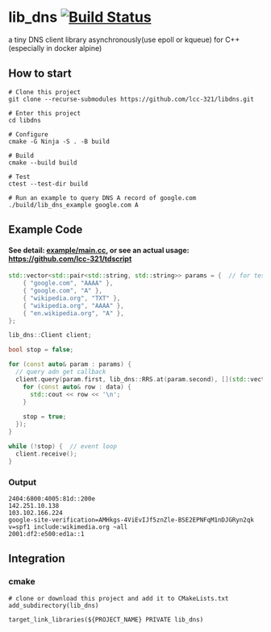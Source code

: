 # lib_dns [![Build Status](https://app.travis-ci.com/lcc-321/libdns.svg?branch=main)](https://app.travis-ci.com/lcc-321/libdns)
a tiny DNS client library asynchronously(use epoll or kqueue) for C++ (especially in docker alpine)

## How to start
```
# Clone this project
git clone --recurse-submodules https://github.com/lcc-321/libdns.git

# Enter this project
cd libdns

# Configure
cmake -G Ninja -S . -B build

# Build
cmake --build build

# Test
ctest --test-dir build

# Run an example to query DNS A record of google.com 
./build/lib_dns_example google.com A
```

## Example Code
#### See detail: [example/main.cc](https://github.com/lcc-321/libdns/blob/main/example/main.cc), or see an actual usage: https://github.com/lcc-321/tdscript
```C++
std::vector<std::pair<std::string, std::string>> params = {  // for test
    { "google.com", "AAAA" },
    { "google.com", "A" },
    { "wikipedia.org", "TXT" },
    { "wikipedia.org", "AAAA" },
    { "en.wikipedia.org", "A" },
};

lib_dns::Client client;

bool stop = false;

for (const auto& param : params) {
  // query adn get callback
  client.query(param.first, lib_dns::RRS.at(param.second), [](std::vector<std::string> data) {
    for (const auto& row : data) {
      std::cout << row << '\n';
    }
    
    stop = true;
  });
}

while (!stop) {  // event loop
  client.receive();
}
```

### Output
```
2404:6800:4005:81d::200e
142.251.10.138
103.102.166.224
google-site-verification=AMHkgs-4ViEvIJf5znZle-BSE2EPNFqM1nDJGRyn2qk
v=spf1 include:wikimedia.org ~all
2001:df2:e500:ed1a::1
```


## Integration
### cmake
```
# clone or download this project and add it to CMakeLists.txt
add_subdirectory(lib_dns)

target_link_libraries(${PROJECT_NAME} PRIVATE lib_dns)
```
